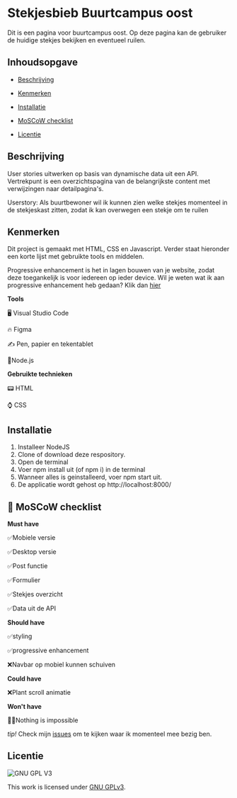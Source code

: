 # Stekjesbieb Buurtcampus oost

Dit is een pagina voor buurtcampus oost. Op deze pagina kan de gebruiker de huidige stekjes bekijken en eventueel ruilen.

## Inhoudsopgave


* [Beschrijving](https://github.com/Demivdm/Buurtcampus-oost-stekjesbieb-interactive-functionality/blob/main/README.md#beschrijving) 

* [Kenmerken](https://github.com/Demivdm/Buurtcampus-oost-stekjesbieb-interactive-functionality/blob/main/README.md#kenmerken) 

* [Installatie](https://github.com/Demivdm/Buurtcampus-oost-stekjesbieb-interactive-functionality/blob/main/README.md#installatie)

* [MoSCoW checklist](https://github.com/Demivdm/Buurtcampus-oost-stekjesbieb-interactive-functionality/blob/main/README.md#-moscow-checklist)

* [Licentie](https://github.com/Demivdm/Buurtcampus-oost-stekjesbieb-interactive-functionality/blob/main/README.md#licentie)



## Beschrijving

User stories uitwerken op basis van dynamische data uit een API. Vertrekpunt is een overzichtspagina van de belangrijkste content met verwijzingen naar detailpagina's.

Userstory: Als buurtbewoner wil ik kunnen zien welke stekjes momenteel in de stekjeskast zitten, zodat ik kan overwegen een stekje om te ruilen

## Kenmerken

Dit project is gemaakt met HTML, CSS en Javascript. Verder staat hieronder een korte lijst met gebruikte tools en middelen. 

Progressive enhancement is het in lagen bouwen van je website, zodat deze toegankelijk is voor iedereen op ieder device. Wil je weten wat ik aan progressive enhancement heb gedaan? Klik dan [hier](https://github.com/Demivdm/Buurtcampus-oost-stekjesbieb-interactive-functionality/wiki/Bouwen%F0%9F%9B%A0#progressive-enhancement)

**Tools**

🖥️ Visual Studio Code

🔥 Figma

✍ Pen, papier en tekentablet

📒Node.js

**Gebruikte technieken**

📟 HTML

⌚ CSS

## Installatie

1. Installeer NodeJS
2. Clone of download deze respository.
3. Open de terminal
4. Voer npm install uit (of npm i) in de terminal
5. Wanneer alles is geinstalleerd, voer npm start uit.
6. De applicatie wordt gehost op http://localhost:8000/


## 🎩 MoSCoW checklist

**Must have**
  
  ✅Mobiele versie
  
  ✅Desktop versie
  
  ✅Post functie
  
  ✅Formulier
  
  ✅Stekjes overzicht
  
  ✅Data uit de API
 

**Should have**

  ✅styling
  
  ✅progressive enhancement
  
  ❌Navbar op mobiel kunnen schuiven
  

**Could have**

  ❌Plant scroll animatie

**Won't have**

  🦸‍♀️Nothing is impossible

_tip!_ Check mijn [issues](https://github.com/Demivdm/Buurtcampus-oost-stekjesbieb-interactive-functionality/issues) om te kijken waar ik momenteel mee bezig ben.

## Licentie

![GNU GPL V3](https://www.gnu.org/graphics/gplv3-127x51.png)

This work is licensed under [GNU GPLv3](./LICENSE).
